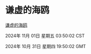 # 谦虚的海鸥
[谦虚的海鸥](http://219.139.197.74:56308/qxdho/course/base/hotlink/index.php)

2024年 11月 01日 星期五 03:50:02 CST

2024年 10月 31日 星期四 19:50:02 GMT
